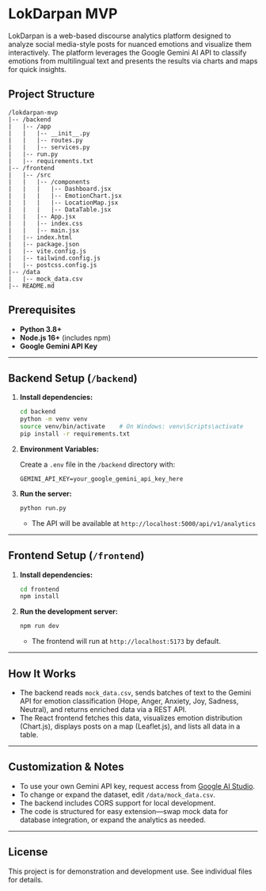 # LokDarpan MVP

LokDarpan is a web-based discourse analytics platform designed to analyze social media-style posts for nuanced emotions and visualize them interactively. The platform leverages the Google Gemini AI API to classify emotions from multilingual text and presents the results via charts and maps for quick insights.

## Project Structure

```
/lokdarpan-mvp
|-- /backend
|   |-- /app
|   |   |-- __init__.py
|   |   |-- routes.py
|   |   |-- services.py
|   |-- run.py
|   |-- requirements.txt
|-- /frontend
|   |-- /src
|   |   |-- /components
|   |   |   |-- Dashboard.jsx
|   |   |   |-- EmotionChart.jsx
|   |   |   |-- LocationMap.jsx
|   |   |   |-- DataTable.jsx
|   |   |-- App.jsx
|   |   |-- index.css
|   |   |-- main.jsx
|   |-- index.html
|   |-- package.json
|   |-- vite.config.js
|   |-- tailwind.config.js
|   |-- postcss.config.js
|-- /data
|   |-- mock_data.csv
|-- README.md
```

## Prerequisites

- **Python 3.8+**
- **Node.js 16+** (includes npm)
- **Google Gemini API Key**

---

## Backend Setup (`/backend`)

1. **Install dependencies:**

   ```bash
   cd backend
   python -m venv venv
   source venv/bin/activate    # On Windows: venv\Scripts\activate
   pip install -r requirements.txt
   ```

2. **Environment Variables:**

   Create a `.env` file in the `/backend` directory with:

   ```
   GEMINI_API_KEY=your_google_gemini_api_key_here
   ```

3. **Run the server:**

   ```bash
   python run.py
   ```

   - The API will be available at `http://localhost:5000/api/v1/analytics`

---

## Frontend Setup (`/frontend`)

1. **Install dependencies:**

   ```bash
   cd frontend
   npm install
   ```

2. **Run the development server:**

   ```bash
   npm run dev
   ```

   - The frontend will run at `http://localhost:5173` by default.

---

## How It Works

- The backend reads `mock_data.csv`, sends batches of text to the Gemini API for emotion classification (Hope, Anger, Anxiety, Joy, Sadness, Neutral), and returns enriched data via a REST API.
- The React frontend fetches this data, visualizes emotion distribution (Chart.js), displays posts on a map (Leaflet.js), and lists all data in a table.

---

## Customization & Notes

- To use your own Gemini API key, request access from [Google AI Studio](https://aistudio.google.com/app/apikey).
- To change or expand the dataset, edit `/data/mock_data.csv`.
- The backend includes CORS support for local development.
- The code is structured for easy extension—swap mock data for database integration, or expand the analytics as needed.

---

## License

This project is for demonstration and development use. See individual files for details.